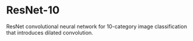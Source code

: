 # ResNet-10
ResNet convolutional neural network for 10-category image classification that introduces dilated convolution.
